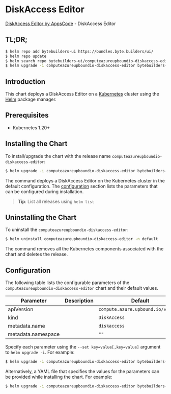 # DiskAccess Editor

[DiskAccess Editor by AppsCode](https://byte.builders) - DiskAccess Editor

## TL;DR;

```bash
$ helm repo add bytebuilders-ui https://bundles.byte.builders/ui/
$ helm repo update
$ helm search repo bytebuilders-ui/computeazureupboundio-diskaccess-editor --version=v0.4.18
$ helm upgrade -i computeazureupboundio-diskaccess-editor bytebuilders-ui/computeazureupboundio-diskaccess-editor -n default --create-namespace --version=v0.4.18
```

## Introduction

This chart deploys a DiskAccess Editor on a [Kubernetes](http://kubernetes.io) cluster using the [Helm](https://helm.sh) package manager.

## Prerequisites

- Kubernetes 1.20+

## Installing the Chart

To install/upgrade the chart with the release name `computeazureupboundio-diskaccess-editor`:

```bash
$ helm upgrade -i computeazureupboundio-diskaccess-editor bytebuilders-ui/computeazureupboundio-diskaccess-editor -n default --create-namespace --version=v0.4.18
```

The command deploys a DiskAccess Editor on the Kubernetes cluster in the default configuration. The [configuration](#configuration) section lists the parameters that can be configured during installation.

> **Tip**: List all releases using `helm list`

## Uninstalling the Chart

To uninstall the `computeazureupboundio-diskaccess-editor`:

```bash
$ helm uninstall computeazureupboundio-diskaccess-editor -n default
```

The command removes all the Kubernetes components associated with the chart and deletes the release.

## Configuration

The following table lists the configurable parameters of the `computeazureupboundio-diskaccess-editor` chart and their default values.

|     Parameter      | Description |                    Default                    |
|--------------------|-------------|-----------------------------------------------|
| apiVersion         |             | <code>compute.azure.upbound.io/v1beta1</code> |
| kind               |             | <code>DiskAccess</code>                       |
| metadata.name      |             | <code>diskaccess</code>                       |
| metadata.namespace |             | <code>""</code>                               |


Specify each parameter using the `--set key=value[,key=value]` argument to `helm upgrade -i`. For example:

```bash
$ helm upgrade -i computeazureupboundio-diskaccess-editor bytebuilders-ui/computeazureupboundio-diskaccess-editor -n default --create-namespace --version=v0.4.18 --set apiVersion=compute.azure.upbound.io/v1beta1
```

Alternatively, a YAML file that specifies the values for the parameters can be provided while
installing the chart. For example:

```bash
$ helm upgrade -i computeazureupboundio-diskaccess-editor bytebuilders-ui/computeazureupboundio-diskaccess-editor -n default --create-namespace --version=v0.4.18 --values values.yaml
```
